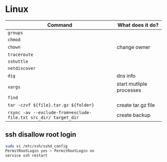 # Linux

| Command       | What does it do?         |
| ------------- | ------------------------ |
| `groups`      |                          |
| `chmod`       |                          |
| `chown`       | change owner             |
| `traceroute`  |                          |
| `sshuttle`    |                          |
| `netdiscover` |                          |
| `dig`         | dns info                 |
| `xargs`       | start mutliple processes |
| `find`        |                          |
| `tar -czvf ${file}.tar.gz ${folder}`| create tar.gz file | 
| `rsync -av --exclude-from=exclude-file.txt src_dir/ target_dir` | create backup |

## ssh disallow root login

```bash
sudo vi /etc/ssh/sshd_config
PermitRootLogin yes > PermitRootLogin no
service ssh restart
```
